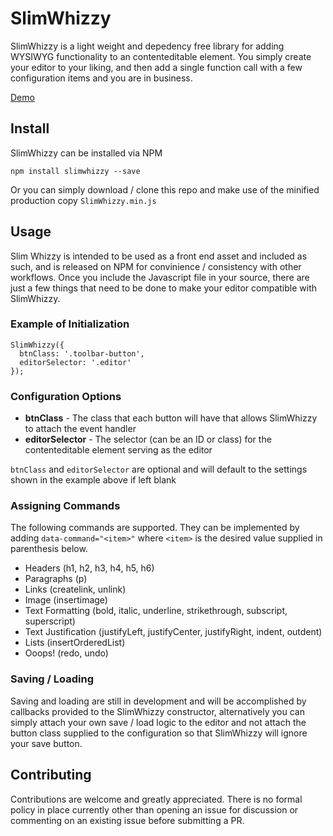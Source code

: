 # SlimWhizzy
SlimWhizzy is a light weight and depedency free library for adding WYSIWYG functionality to an contenteditable element. You simply create your editor
to your liking, and then add a single function call with a few configuration items and you are in business.

[Demo](http://demo.jodylecompte.com/SlimWhizzy)

## Install

SlimWhizzy can be installed via NPM
```
npm install slimwhizzy --save
```
Or you can simply download / clone this repo and make use of the minified production copy ```SlimWhizzy.min.js```

## Usage
Slim Whizzy is intended to be used as a front end asset and included as such, and is released on NPM for convinience / consistency with other workflows. Once you include the Javascript file in your source, there are just a few things that need to be done to make your editor compatible with SlimWhizzy.

### Example of Initialization
```
SlimWhizzy({
  btnClass: '.toolbar-button',
  editorSelector: '.editor'
});
```

### Configuration Options
* **btnClass** - The class that each button will have that allows SlimWhizzy to attach the event handler
* **editorSelector** - The selector (can be an ID or class) for the contenteditable element serving as the editor

```btnClass``` and ```editorSelector``` are optional and will default to the settings shown in the example above if left blank

### Assigning Commands
The following commands are supported. They can be implemented by adding ```data-command="<item>"``` where ```<item>``` is the desired value supplied in parenthesis below. 

* Headers (h1, h2, h3, h4, h5, h6)
* Paragraphs (p)
* Links (createlink, unlink)
* Image (insertimage)
* Text Formatting (bold, italic, underline, strikethrough, subscript, superscript)
* Text Justification (justifyLeft, justifyCenter, justifyRight, indent, outdent)
* Lists (insertOrderedList)
* Ooops! (redo, undo)

### Saving / Loading
Saving and loading are still in development and will be accomplished by callbacks provided to the SlimWhizzy constructor, alternatively you can simply attach your own save / load logic to the 
editor and not attach the button class supplied to the configuration so that SlimWhizzy will ignore your save button. 

## Contributing
Contributions are welcome and greatly appreciated. There is no formal policy in place currently other than opening an issue for discussion or commenting on an existing issue before submitting 
a PR. 


